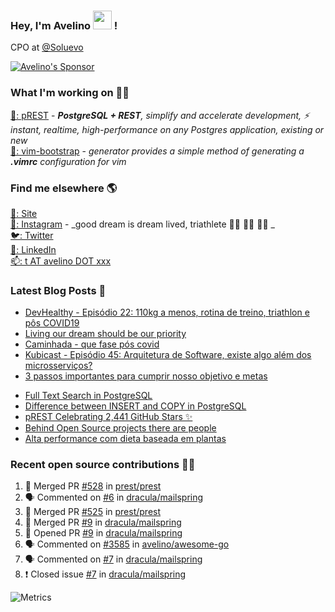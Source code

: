 ### Hey, I'm Avelino <img src="https://media.giphy.com/media/hvRJCLFzcasrR4ia7z/giphy.gif" width="30px"> !

CPO at [@Soluevo](https://soluevo.com.br/)

[![Avelino's Sponsor](https://user-images.githubusercontent.com/31996/90784634-dc4b7480-e2d7-11ea-94b0-48754ff3afb1.png)](https://github.com/sponsors/avelino)

### What I'm working on 👨‍💻

[🐘: pREST](https://github.com/prest/prest) - _**PostgreSQL + REST**, simplify and accelerate development, ⚡ instant, realtime, high-performance on any Postgres application, existing or new_<br />
[📝: vim-bootstrap](https://vim-bootstrap.com) - _generator provides a simple method of generating a **.vimrc** configuration for vim_

### Find me elsewhere 🌎

[🚀: Site](https://avelino.run) <br>
[📸: Instagram](https://instagram.com/avelinorun) - _good dream is dream lived, triathlete 🏊‍♂️ 🚴‍♂️ 🏃‍♂️ _ <br>
[🐦: Twitter](https://twitter.com/avelinorun) <br>
[💼: LinkedIn](https://www.linkedin.com/in/avelinorun) <br>
[📫: t AT avelino DOT xxx](mailto:t+github@avelino.xxx)

### Latest Blog Posts 📕

<!-- BLOG:START -->
- [DevHealthy - Episódio 22: 110kg a menos, rotina de treino, triathlon e pôs COVID19](https://avelino.run/quote/lifestyle/devhealthy-22-podcast-110kg-a-menos-triathlon-pos-covid/)
- [Living our dream should be our priority](https://avelino.run/quote/lifestyle/living-our-dream-should-be-our-priority/)
- [Caminhada - que fase pós covid](https://avelino.run/quote/lifestyle/caminhada-que-fase-pos-covid/)
- [Kubicast - Episódio 45: Arquitetura de Software, existe algo além dos microsserviços?](https://avelino.run/kubicast-epis%C3%B3dio-45-arquitetura-de-software-existe-algo-al%C3%A9m-dos-microsservi%C3%A7os/)
- [3 passos importantes para cumprir nosso objetivo e metas](https://avelino.run/quote/3-passos-importantes-para-cumprir-nosso-objetivo-e-metas/)
<!-- BLOG:END -->
<!-- DEVTO:START -->
- [Full Text Search in PostgreSQL](https://dev.to/prestd/full-text-search-in-postgresql-4k6e)
- [Difference between INSERT and COPY in PostgreSQL](https://dev.to/prestd/difference-between-insert-and-copy-in-postgresql-1ifc)
- [pREST Celebrating 2,441 GitHub Stars ✨](https://dev.to/prestd/prest-celebrating-2-441-github-stars-9ln)
- [Behind Open Source projects there are people](https://dev.to/avelino/behind-open-source-projects-there-are-people-hd1)
- [Alta performance com dieta baseada em plantas](https://dev.to/avelino/alta-performance-com-dieta-baseada-em-plantas-ab3)
<!-- DEVTO:END -->

### Recent open source contributions 👨‍💻

<!--START_SECTION:activity-->
1. 🎉 Merged PR [#528](https://github.com/prest/prest/pull/528) in [prest/prest](https://github.com/prest/prest)
2. 🗣 Commented on [#6](https://github.com/dracula/mailspring/issues/6) in [dracula/mailspring](https://github.com/dracula/mailspring)
3. 🎉 Merged PR [#525](https://github.com/prest/prest/pull/525) in [prest/prest](https://github.com/prest/prest)
4. 🎉 Merged PR [#9](https://github.com/dracula/mailspring/pull/9) in [dracula/mailspring](https://github.com/dracula/mailspring)
5. 💪 Opened PR [#9](https://github.com/dracula/mailspring/pull/9) in [dracula/mailspring](https://github.com/dracula/mailspring)
6. 🗣 Commented on [#3585](https://github.com/avelino/awesome-go/issues/3585) in [avelino/awesome-go](https://github.com/avelino/awesome-go)
7. 🗣 Commented on [#7](https://github.com/dracula/mailspring/issues/7) in [dracula/mailspring](https://github.com/dracula/mailspring)
8. ❗️ Closed issue [#7](https://github.com/dracula/mailspring/issues/7) in [dracula/mailspring](https://github.com/dracula/mailspring)
<!--END_SECTION:activity-->

![Metrics](https://metrics.lecoq.io/avelino)
<!--
[![Avelino's Github Stats](https://github-readme-stats.vercel.app/api?username=avelino&theme=dracula&border_radius=10&hide_border=true)](https://avelino.run/about/)
-->
